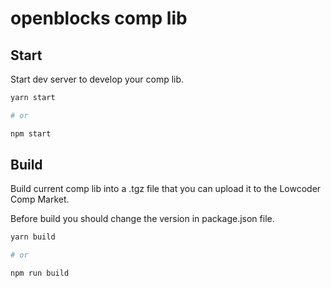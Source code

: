 # openblocks comp lib

## Start

Start dev server to develop your comp lib.

```bash
yarn start

# or

npm start
```

## Build

Build current comp lib into a .tgz file that you can upload it to the Lowcoder Comp Market.

Before build you should change the version in package.json file.

```bash
yarn build

# or

npm run build
```
